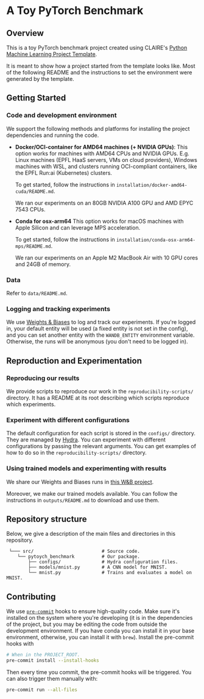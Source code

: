 # A Toy PyTorch Benchmark

## Overview

This is a toy PyTorch benchmark project created using CLAIRE's
[Python Machine Learning Project Template]( https://github.com/CLAIRE-Labo/python-ml-research-template/tree/main).

It is meant to show how a project started from the template looks like. 
Most of the following README and the instructions to set the environment were generated by the template.

## Getting Started

### Code and development environment

We support the following methods and platforms for installing the project dependencies and running the code.

- **Docker/OCI-container for AMD64 machines (+ NVIDIA GPUs)**:
  This option works for machines with AMD64 CPUs and NVIDIA GPUs.
  E.g. Linux machines (EPFL HaaS servers, VMs on cloud providers),
  Windows machines with WSL, and clusters running OCI-compliant containers,
  like the EPFL Run:ai (Kubernetes) clusters.

  To get started, follow the instructions in `installation/docker-amd64-cuda/README.md`.

  We ran our experiments on an 80GB NVIDIA A100 GPU and AMD EPYC 7543 CPUs.

- **Conda for osx-arm64**
  This option works for macOS machines with Apple Silicon and can leverage MPS acceleration.

  To get started, follow the instructions in `installation/conda-osx-arm64-mps/README.md`.

  We ran our experiments on an Apple M2 MacBook Air with 10 GPU cores and 24GB of memory.

### Data

Refer to `data/README.md`.

### Logging and tracking experiments

We use [Weights & Biases](https://wandb.ai/site) to log and track our experiments.
If you're logged in, your default entity will be used (a fixed entity is not set in the config),
and you can set another entity with the `WANDB_ENTITY` environment variable.
Otherwise, the runs will be anonymous (you don't need to be logged in).

## Reproduction and Experimentation

### Reproducing our results

We provide scripts to reproduce our work in the `reproducibility-scripts/` directory.
It has a README at its root describing which scripts reproduce which experiments.

### Experiment with different configurations

The default configuration for each script is stored in the `configs/` directory.
They are managed by [Hydra](https://hydra.cc/docs/intro/).
You can experiment with different configurations by passing the relevant arguments.
You can get examples of how to do so in the `reproducibility-scripts/` directory.

### Using trained models and experimenting with results

We share our Weights and Biases runs in [this W&B project](https://wandb.ai/claire-labo/pytoych-benchmark).

Moreover, we make our trained models available.
You can follow the instructions in `outputs/README.md` to download and use them.

## Repository structure

Below, we give a description of the main files and directories in this repository.

```
 └─── src/                         # Source code.
    └── pytoych_benchmark          # Our package.
        ├── configs/               # Hydra configuration files.
        ├── models/mnist.py        # A CNN model for MNIST.
        └── mnist.py               # Trains and evaluates a model on MNIST.
```

## Contributing

We use [`pre-commit`](https://pre-commit.com) hooks to ensure high-quality code.
Make sure it's installed on the system where you're developing
(it is in the dependencies of the project, but you may be editing the code from outside the development environment.
If you have conda you can install it in your base environment, otherwise, you can install it with `brew`).
Install the pre-commit hooks with

```bash
# When in the PROJECT_ROOT.
pre-commit install --install-hooks
```

Then every time you commit, the pre-commit hooks will be triggered.
You can also trigger them manually with:

```bash
pre-commit run --all-files
```
